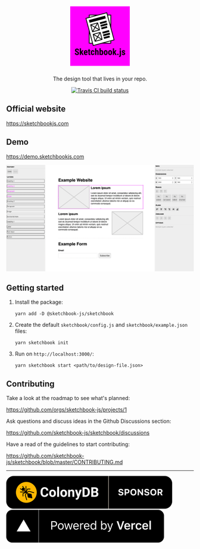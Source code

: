 <div align="center">
  <h1>
    <img src="images/logo.png" alt="Sketchbook.js" width="160" />
  </h1>
  <p>The design tool that lives in your repo.</p>
  <p>
    <a href="https://travis-ci.org/github/sketchbook-js/sketchbook"><img alt="Travis CI build status" src="https://img.shields.io/travis/sketchbook-js/sketchbook" /></a>
  </p>
</div>

## Official website

https://sketchbookjs.com

## Demo

https://demo.sketchbookjs.com

![](images/screenshot.png)

## Getting started

1.  Install the package:

    ```
    yarn add -D @sketchbook-js/sketchbook
    ```

2.  Create the default `sketchbook/config.js` and `sketchbook/example.json` files:

    ```
    yarn sketchbook init
    ```

3.  Run on `http://localhost:3000/`:

    ```
    yarn sketchbook start <path/to/design-file.json>
    ```

## Contributing

Take a look at the roadmap to see what's planned:

https://github.com/orgs/sketchbook-js/projects/1

Ask questions and discuss ideas in the Github Discussions section:

https://github.com/sketchbook-js/sketchbook/discussions

Have a read of the guidelines to start contributing:

https://github.com/sketchbook-js/sketchbook/blob/master/CONTRIBUTING.md

---

[![ColonyDB](images/colonydb-sponsor.svg)](https://colonydb.com/?utm_source=sketchbook-js&utm_campaign=oss)
[![Powered by Vercel](images/powered-by-vercel.svg)](https://vercel.com?utm_source=sketchbook-js&utm_campaign=oss)
